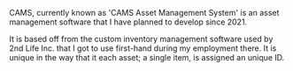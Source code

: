 CAMS, currently known as 'CAMS Asset Management System' is an asset management software that I have planned to develop since 2021. 

It is based off from the custom inventory management software used by 2nd Life Inc. that I got to use first-hand during my employment there. It is unique in the way that it each asset; a single item, is assigned an unique ID.

